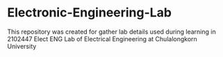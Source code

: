 # Electronic-Engineering-Lab
This repository was created for gather lab details used during learning in 2102447 Elect ENG Lab of Electrical Engineering at Chulalongkorn University
